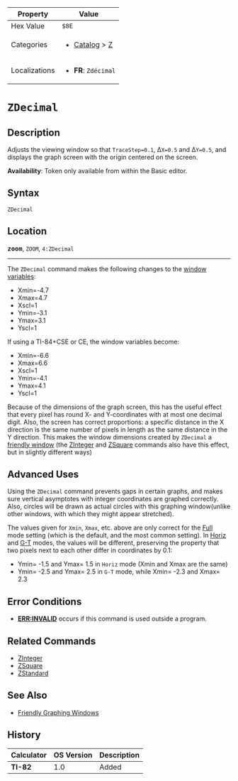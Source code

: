 | Property      | Value |
|---------------|-------|
| Hex Value     | `$8E`|
| Categories    | <ul><li>[Catalog](<../categories/Catalog.md>) > [Z](<../categories/Catalog.md#Z>)</li></ul> |
| Localizations | <ul><li><b>FR</b>: `Zdécimal`</li></ul> |

# `ZDecimal`

## Description
Adjusts the viewing window so that `TraceStep=0.1`, Δ`X=0.5` and Δ`Y=0.5`, and displays the graph screen with the origin centered on the screen.


<b>Availability</b>: Token only available from within the Basic editor.

## Syntax
`ZDecimal`

## Location
<tt><kbd><b>zoom</b></kbd></tt>, `ZOOM`, `4:ZDecimal`
<hr>

The `ZDecimal` command makes the following changes to the [window variables](/system-variables#window):

*   Xmin=-4.7
*   Xmax=4.7
*   Xscl=1
*   Ymin=-3.1
*   Ymax=3.1
*   Yscl=1

If using a TI-84+CSE or CE, the window variables become:

*   Xmin=-6.6
*   Xmax=6.6
*   Xscl=1
*   Ymin=-4.1
*   Ymax=4.1
*   Yscl=1

Because of the dimensions of the graph screen, this has the useful effect that every pixel has round X- and Y-coordinates with at most one decimal digit. Also, the screen has correct proportions: a specific distance in the X direction is the same number of pixels in length as the same distance in the Y direction. This makes the window dimensions created by `ZDecimal` a [friendly window](/friendly-window) (the [ZInteger](/zinteger) and [ZSquare](/zsquare) commands also have this effect, but in slightly different ways)

## Advanced Uses

Using the `ZDecimal` command prevents gaps in certain graphs, and makes sure vertical asymptotes with integer coordinates are graphed correctly. Also, circles will be drawn as actual circles with this graphing window(unlike other windows, with which they might appear stretched).

The values given for `Xmin`, `Xmax`, etc. above are only correct for the [Full](/full) mode setting (which is the default, and the most common setting). In [Horiz](/horiz) and [G-T](/g-t) modes, the values will be different, preserving the property that two pixels next to each other differ in coordinates by 0.1:

*   Ymin= -1.5 and Ymax= 1.5 in `Horiz` mode (Xmin and Xmax are the same)
*   Ymin= -2.5 and Ymax= 2.5 in `G-T` mode, while Xmin= -2.3 and Xmax= 2.3

## Error Conditions

*   **[ERR:INVALID](/errors#invalid)** occurs if this command is used outside a program.

## Related Commands

*   [ZInteger](/zinteger)
*   [ZSquare](/zsquare)
*   [ZStandard](/zstandard)

## See Also

*   [Friendly Graphing Windows](/friendly-window)

## History
| Calculator | OS Version | Description |
|------------|------------|-------------|
| <b>TI-82</b> | 1.0 | Added |



